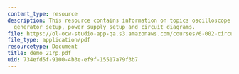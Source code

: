 ```yaml
---
content_type: resource
description: This resource contains information on topics oscilloscope setup, waveform
  generator setup, power supply setup and circuit diagrams.
file: https://ol-ocw-studio-app-qa.s3.amazonaws.com/courses/6-002-circuits-and-electronics-spring-2007/734efd5f91004b3eef9f15517a79f3b7_demo_21rp.pdf
file_type: application/pdf
resourcetype: Document
title: demo_21rp.pdf
uid: 734efd5f-9100-4b3e-ef9f-15517a79f3b7
---
```

